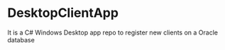 # DesktopClientApp
It is a C# Windows Desktop app repo to register new clients on a Oracle database
